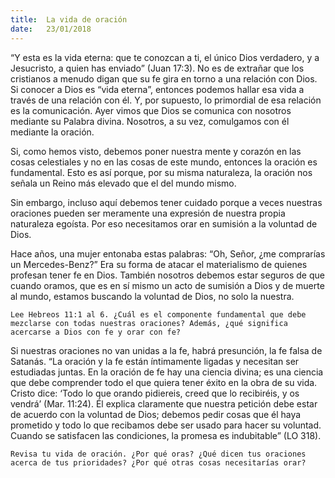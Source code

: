 ```yaml
---
title:  La vida de oración
date:   23/01/2018
---
```


“Y esta es la vida eterna: que te conozcan a ti, el único Dios verdadero, y a Jesucristo, a quien has enviado” (Juan 17:3). No es de extrañar que los cristianos a menudo digan que su fe gira en torno a una relación con Dios. Si conocer a Dios es “vida eterna”, entonces podemos hallar esa vida a través de una relación con él. Y, por supuesto, lo primordial de esa relación es la comunicación. Ayer vimos que Dios se comunica con nosotros mediante su Palabra divina. Nosotros, a su vez, comulgamos con él mediante la oración. 

Si, como hemos visto, debemos poner nuestra mente y corazón en las cosas celestiales y no en las cosas de este mundo, entonces la oración es fundamental. Esto es así porque, por su misma naturaleza, la oración nos señala un Reino más elevado que el del mundo mismo. 

Sin embargo, incluso aquí debemos tener cuidado porque a veces nuestras oraciones pueden ser meramente una expresión de nuestra propia naturaleza egoísta. Por eso necesitamos orar en sumisión a la voluntad de Dios. 

Hace años, una mujer entonaba estas palabras: “Oh, Señor, ¿me comprarías un Mercedes-Benz?” Era su forma de atacar el materialismo de quienes profesan tener fe en Dios. También nosotros debemos estar seguros de que cuando oramos, que es en sí mismo un acto de sumisión a Dios y de muerte al mundo, estamos buscando la voluntad de Dios, no solo la nuestra. 

`Lee Hebreos 11:1 al 6. ¿Cuál es el componente fundamental que debe mezclarse con todas nuestras oraciones? Además, ¿qué significa acercarse a Dios con fe y orar con fe?`

Si nuestras oraciones no van unidas a la fe, habrá presunción, la fe falsa de Satanás. “La oración y la fe están íntimamente ligadas y necesitan ser estudiadas juntas. En la oración de fe hay una ciencia divina; es una ciencia que debe comprender todo el que quiera tener éxito en la obra de su vida. Cristo dice: ‘Todo lo que orando pidiereis, creed que lo recibiréis, y os vendrá’ (Mar. 11:24). Él explica claramente que nuestra petición debe estar de acuerdo con la voluntad de Dios; debemos pedir cosas que él haya prometido y todo lo que recibamos debe ser usado para hacer su voluntad. Cuando se satisfacen las condiciones, la promesa es indubitable” (LO 318). 

`Revisa tu vida de oración. ¿Por qué oras? ¿Qué dicen tus oraciones acerca de tus prioridades? ¿Por qué otras cosas necesitarías orar?`